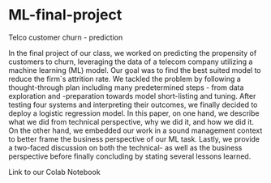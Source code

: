 # ML-final-project
Telco customer churn - prediction

In the final project of our class, we worked on predicting the propensity of customers to churn, leveraging the data of a telecom company utilizing a machine learning (ML) model. Our goal was to find the best suited model to reduce the firm´s attrition rate. We tackled the problem by following a thought-through plan including many predetermined steps - from data exploration and -preparation towards model short-listing and tuning. After testing four systems and interpreting their outcomes, we finally decided to deploy a logistic regression model. In this paper, on one hand, we describe what we did from technical perspective, why we did it, and how we did it. On the other hand, we embedded our work in a sound management context to better frame the business perspective of our ML task. Lastly, we provide a two-faced discussion on both the technical- as well as the business perspective before finally concluding by stating several lessons learned. 

Link to our Colab Notebook 
